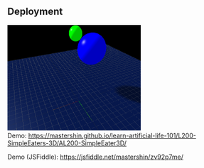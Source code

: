 ## Deployment
[<img src="resources/screenshot.png" width="300">](https://mastershin.github.io/learn-artificial-life-101/L200-SimpleEaters-3D/AL200-SimpleEater3D/)\
Demo: https://mastershin.github.io/learn-artificial-life-101/L200-SimpleEaters-3D/AL200-SimpleEater3D/

Demo (JSFiddle): https://jsfiddle.net/mastershin/zv92p7me/